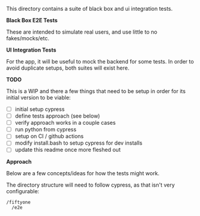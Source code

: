 This directory contains a suite of black box and ui integration tests.

**Black Box E2E Tests**

These are intended to simulate real users, and use little to no fakes/mocks/etc.

**UI Integration Tests**

For the app, it will be useful to mock the backend for some tests. In order to avoid duplicate setups, both suites will exist here.

**TODO**

This is a WIP and there a few things that need to be setup in order for its initial version to be viable:

 - [ ] initial setup cypress
 - [ ] define tests approach (see below)
 - [ ] verify approach works in a couple cases
 - [ ] run python from cypress
 - [ ] setup on CI / github actions
 - [ ] modify install.bash to setup cypress for dev installs
 - [ ] update this readme once more fleshed out

 **Approach**

 Below are a few concepts/ideas for how the tests might work.

 The directory structure will need to follow cypress, as that isn't very configurable:

 ```
 /fiftyone
   /e2e
